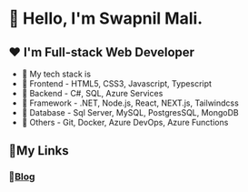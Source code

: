# 👋 Hello, I'm Swapnil Mali.
## ❤️ I'm Full-stack Web Developer

- 🌱 My tech stack is 
- 🌱 Frontend - HTML5, CSS3, Javascript, Typescript
- 🌱 Backend - C#, SQL, Azure Services 
- 🌱 Framework - .NET, Node.js, React, NEXT.js, Tailwindcss
- 🌱 Database - Sql Server, MySQL, PostgresSQL, MongoDB 
- 🌱 Others - Git, Docker, Azure DevOps, Azure Functions 

## 🔗My Links

### 📝[Blog](https://www.swapnilmali.com/)
